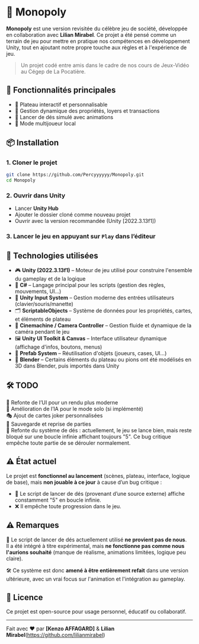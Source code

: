 # 🎲 Monopoly

**Monopoly** est une version revisitée du célèbre jeu de société, développée en collaboration avec **Lilian Mirabel**. Ce projet a été pensé comme un terrain de jeu pour mettre en pratique nos compétences en développement Unity, tout en ajoutant notre propre touche aux règles et à l'expérience de jeu.

> Un projet codé entre amis dans le cadre de nos cours de Jeux-Vidéo au Cégep de La Pocatière.

## 🚀 Fonctionnalités principales

- 🧱 Plateau interactif et personnalisable
- 💸 Gestion dynamique des propriétés, loyers et transactions
- 🎲 Lancer de dés simulé avec animations
- 👥 Mode multijoueur local

## 📦 Installation

### 1. Cloner le projet

```bash
git clone https://github.com/Percyyyyyy/Monopoly.git
cd Monopoly
```

### 2. Ouvrir dans Unity

- Lancer **Unity Hub**
- Ajouter le dossier cloné comme nouveau projet
- Ouvrir avec la version recommandée (Unity [2022.3.13f1])

### 3. Lancer le jeu en appuyant sur `Play` dans l’éditeur

## 🧪 Technologies utilisées

- 🎮 **Unity (2022.3.13f1)** – Moteur de jeu utilisé pour construire l'ensemble du gameplay et de la logique
- 🧠 **C#** – Langage principal pour les scripts (gestion des règles, mouvements, UI…)
- 🧰 **Unity Input System** – Gestion moderne des entrées utilisateurs (clavier/souris/manette)
- 🗂️ **ScriptableObjects** – Système de données pour les propriétés, cartes, et éléments de plateau
- 🎥 **Cinemachine / Camera Controller** – Gestion fluide et dynamique de la caméra pendant le jeu
- 🖼️ **Unity UI Toolkit & Canvas** – Interface utilisateur dynamique (affichage d'infos, boutons, menus)
- 🧱 **Prefab System** – Réutilisation d'objets (joueurs, cases, UI…)
- 🧊 **Blender** – Certains éléments du plateau ou pions ont été modélisés en 3D dans Blender, puis importés dans Unity

## 🛠️ TODO

🎨 Refonte de l’UI pour un rendu plus moderne  
🧠 Amélioration de l’IA pour le mode solo (si implémenté)  
🎭 Ajout de cartes joker personnalisées  
🔧 Sauvegarde et reprise de parties  
🎲 Refonte du système de dés : actuellement, le jeu se lance bien, mais reste bloqué sur une boucle infinie affichant toujours "5". Ce bug critique empêche toute partie de se dérouler normalement.


## ⚠️ État actuel

Le projet est **fonctionnel au lancement** (scènes, plateau, interface, logique de base), mais **non jouable à ce jour** à cause d’un bug critique :

- 🎲 Le script de lancer de dés (provenant d’une source externe) affiche constamment "5" en boucle infinie.  
- ❌ Il empêche toute progression dans le jeu.  

## ⚠️ Remarques

🎲 Le script de lancer de dés actuellement utilisé **ne provient pas de nous**.  
Il a été intégré à titre expérimental, mais **ne fonctionne pas comme nous l'aurions souhaité** (manque de réalisme, animations limitées, logique peu claire).

🛠️ Ce système est donc **amené à être entièrement refait** dans une version ultérieure, avec un vrai focus sur l'animation et l'intégration au gameplay.

## 📄 Licence

Ce projet est open-source pour usage personnel, éducatif ou collaboratif.

---

Fait avec ❤️ par **[Kenzo AFFAGARD]** & **Lilian Mirabel**(https://github.com/lilianmirabel)
